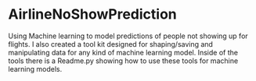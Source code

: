 # AirlineNoShowPrediction
Using Machine learning to model predictions of people not showing up for flights.
I also created a tool kit designed for shaping/saving and manipulating data for any kind of machine learning model.
Inside of the tools there is a Readme.py showing how to use these tools for machine learning models.
